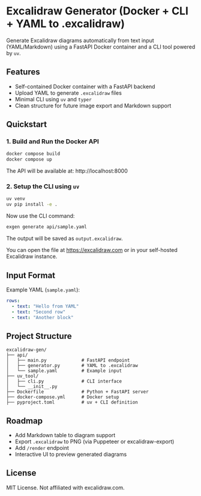 # Excalidraw Generator (Docker + CLI + YAML to .excalidraw)

Generate Excalidraw diagrams automatically from text input (YAML/Markdown) using a FastAPI Docker container and a CLI tool powered by `uv`.

## Features

- Self-contained Docker container with a FastAPI backend
- Upload YAML to generate `.excalidraw` files
- Minimal CLI using `uv` and `typer`
- Clean structure for future image export and Markdown support

## Quickstart

### 1. Build and Run the Docker API

```bash
docker compose build
docker compose up
```

The API will be available at: http://localhost:8000

### 2. Setup the CLI using `uv`

```bash
uv venv
uv pip install -e .
```

Now use the CLI command:

```bash
exgen generate api/sample.yaml
```

The output will be saved as `output.excalidraw`.

You can open the file at https://excalidraw.com or in your self-hosted Excalidraw instance.

## Input Format

Example YAML (`sample.yaml`):

```yaml
rows:
  - text: "Hello from YAML"
  - text: "Second row"
  - text: "Another block"
```

## Project Structure

```
excalidraw-gen/
├── api/
│   ├── main.py             # FastAPI endpoint
│   ├── generator.py        # YAML to .excalidraw
│   └── sample.yaml         # Example input
├── uv_tool/
│   ├── cli.py              # CLI interface
│   └── __init__.py
├── Dockerfile              # Python + FastAPI server
├── docker-compose.yml      # Docker setup
├── pyproject.toml          # uv + CLI definition
```

## Roadmap

- Add Markdown table to diagram support
- Export `.excalidraw` to PNG (via Puppeteer or excalidraw-export)
- Add `/render` endpoint
- Interactive UI to preview generated diagrams

## License

MIT License. Not affiliated with excalidraw.com.
